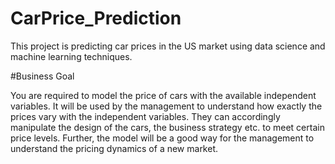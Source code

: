 # CarPrice_Prediction

This project is predicting car prices in the US market using data science and machine learning techniques.

#Business Goal

You are required to model the price of cars with the available independent variables. It will be
used by the management to understand how exactly the prices vary with the independent
variables. They can accordingly manipulate the design of the cars, the business strategy etc. to
meet certain price levels. Further, the model will be a good way for the management to
understand the pricing dynamics of a new market.
